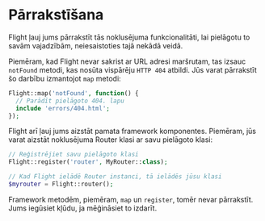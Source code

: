 # Pārrakstīšana

Flight ļauj jums pārrakstīt tās noklusējuma funkcionalitāti, lai pielāgotu to savām vajadzībām,
neiesaistoties tajā nekādā veidā.

Piemēram, kad Flight nevar sakrist ar URL adresi maršrutam, tas izsauc `notFound`
metodi, kas nosūta vispārēju `HTTP 404` atbildi. Jūs varat pārrakstīt šo darbību
izmantojot `map` metodi:

```php
Flight::map('notFound', function() {
  // Parādīt pielāgoto 404. lapu
  include 'errors/404.html';
});
```

Flight arī ļauj jums aizstāt pamata framework komponentes.
Piemēram, jūs varat aizstāt noklusējuma Router klasi ar savu pielāgoto klasi:

```php
// Reģistrējiet savu pielāgoto klasi
Flight::register('router', MyRouter::class);

// Kad Flight ielādē Router instanci, tā ielādēs jūsu klasi
$myrouter = Flight::router();
```

Framework metodēm, piemēram, `map` un `register`, tomēr nevar pārrakstīt. Jums
iegūsiet kļūdu, ja mēģināsiet to izdarīt.